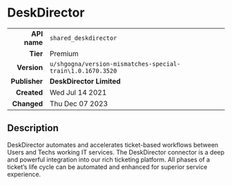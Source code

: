 # DeskDirector
| | |
|-:|-|
|**API name**|`shared_deskdirector`|
|**Tier**|Premium|
|**Version**|`u/shgogna/version-mismatches-special-train\1.0.1670.3520`|
|**Publisher**|**DeskDirector Limited**|
|**Created**|Wed Jul 14 2021|
|**Changed**|Thu Dec 07 2023|

## Description
DeskDirector automates and accelerates ticket-based workflows between Users and Techs working IT services. The DeskDirector connector is a deep and powerful integration into our rich ticketing platform. All phases of a ticket’s life cycle can be automated and enhanced for superior service experience.
